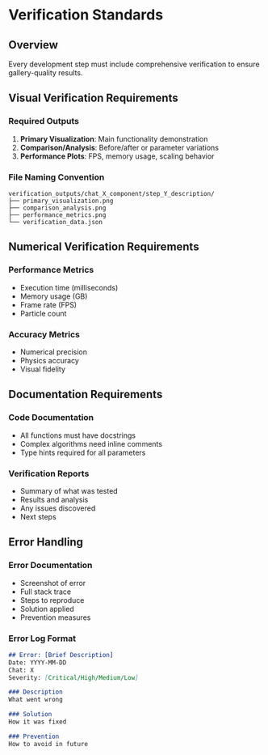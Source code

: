 # Verification Standards

## Overview

Every development step must include comprehensive verification to ensure gallery-quality results.

## Visual Verification Requirements

### Required Outputs
1. **Primary Visualization**: Main functionality demonstration
2. **Comparison/Analysis**: Before/after or parameter variations
3. **Performance Plots**: FPS, memory usage, scaling behavior

### File Naming Convention
```
verification_outputs/chat_X_component/step_Y_description/
├── primary_visualization.png
├── comparison_analysis.png
├── performance_metrics.png
└── verification_data.json
```

## Numerical Verification Requirements

### Performance Metrics
- Execution time (milliseconds)
- Memory usage (GB)
- Frame rate (FPS)
- Particle count

### Accuracy Metrics
- Numerical precision
- Physics accuracy
- Visual fidelity

## Documentation Requirements

### Code Documentation
- All functions must have docstrings
- Complex algorithms need inline comments
- Type hints required for all parameters

### Verification Reports
- Summary of what was tested
- Results and analysis
- Any issues discovered
- Next steps

## Error Handling

### Error Documentation
- Screenshot of error
- Full stack trace
- Steps to reproduce
- Solution applied
- Prevention measures

### Error Log Format
```markdown
## Error: [Brief Description]
Date: YYYY-MM-DD
Chat: X
Severity: [Critical/High/Medium/Low]

### Description
What went wrong

### Solution
How it was fixed

### Prevention
How to avoid in future
```
